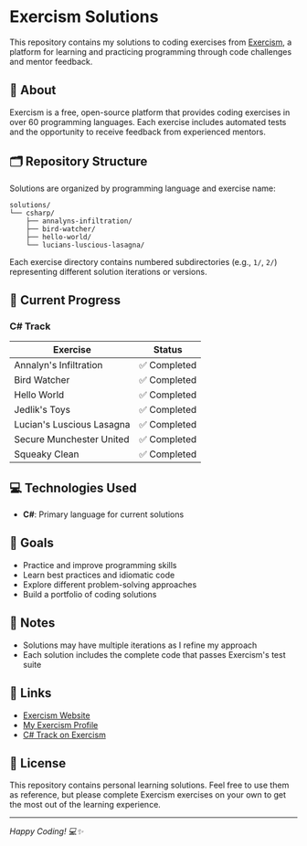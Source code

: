 # Exercism Solutions

This repository contains my solutions to coding exercises from [Exercism](https://exercism.org/), a platform for learning and practicing programming through code challenges and mentor feedback.

## 📖 About

Exercism is a free, open-source platform that provides coding exercises in over 60 programming languages. Each exercise includes automated tests and the opportunity to receive feedback from experienced mentors.

## 🗂️ Repository Structure

Solutions are organized by programming language and exercise name:

```
solutions/
└── csharp/
    ├── annalyns-infiltration/
    ├── bird-watcher/
    ├── hello-world/
    └── lucians-luscious-lasagna/
```

Each exercise directory contains numbered subdirectories (e.g., `1/`, `2/`) representing different solution iterations or versions.

## 🚀 Current Progress

### C# Track

| Exercise | Status |
|----------|--------|
| Annalyn's Infiltration | ✅ Completed |
| Bird Watcher | ✅ Completed |
| Hello World | ✅ Completed |
| Jedlik's Toys | ✅ Completed |
| Lucian's Luscious Lasagna | ✅ Completed |
| Secure Munchester United | ✅ Completed |
| Squeaky Clean | ✅ Completed |

## 💻 Technologies Used

- **C#**: Primary language for current solutions

## 🎯 Goals

- Practice and improve programming skills
- Learn best practices and idiomatic code
- Explore different problem-solving approaches
- Build a portfolio of coding solutions

## 📝 Notes

- Solutions may have multiple iterations as I refine my approach
- Each solution includes the complete code that passes Exercism's test suite

## 🔗 Links

- [Exercism Website](https://exercism.org/)
- [My Exercism Profile](https://exercism.org/profiles/loko-thedev)
- [C# Track on Exercism](https://exercism.org/tracks/csharp)

## 📄 License

This repository contains personal learning solutions. Feel free to use them as reference, but please complete Exercism exercises on your own to get the most out of the learning experience.

---

*Happy Coding! 💻✨*
